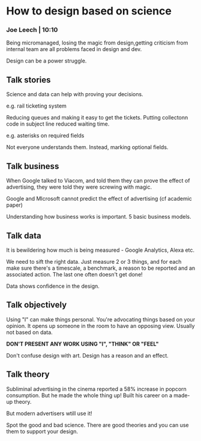 # How to design based on science
### Joe Leech | 10:10

Being micromanaged, losing the magic from design,getting criticism from internal team are all problems faced in design and dev.

Design can be a power struggle.

## Talk stories

Science and data can help with proving your decisions.

e.g. rail ticketing system

Reducing queues and making it easy to get the tickets. Putting collectonn code in subject line reduced waiting time.

e.g. asterisks on required fields

Not everyone understands them. Instead, marking optional fields.

## Talk business

When Google talked to Viacom, and told them they can prove the effect of advertising, they were told they were screwing with magic.

Google and MIcrosoft cannot predict the effect of advertising (cf academic paper)

Understanding how business works is important. 5 basic business models.

## Talk data

It is bewildering how much is being measured - Google Analytics, Alexa etc.

We need to sift the right data. Just measure 2 or 3 things, and for each make sure there's a timescale, a benchmark, a reason to be reported and an associated action. The last one often doesn't get done!

Data shows confidence in the design.

## Talk objectively

Using "I" can make things personal. You're advocating things based on your opinion. It opens up someone in the room to have an opposing view. Usually not based on data.

**DON'T PRESENT ANY WORK USING "I", "THINK" OR "FEEL"**

Don't confuse design with art. Design has a reason and an effect.

## Talk theory

Subliminal advertising in the cinema reported a 58% increase in popcorn consumption. But he made the whole thing up! Built his career on a made-up theory.

But modern advertisers wtill use it!

Spot the good and bad science. There are good theories and you can use them to support your design.




